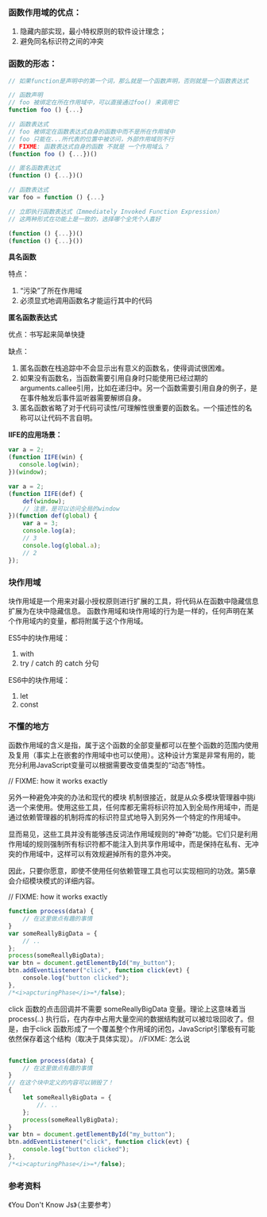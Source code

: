 ### 函数作用域的优点：

1. 隐藏内部实现，最小特权原则的软件设计理念；
1. 避免同名标识符之间的冲突

### 函数的形态：

```js
// 如果function是声明中的第一个词，那么就是一个函数声明，否则就是一个函数表达式

// 函数声明
// foo 被绑定在所在作用域中，可以直接通过foo() 来调用它
function foo () {...}

// 函数表达式
// foo 被绑定在函数表达式自身的函数中而不是所在作用域中
// foo 只能在...所代表的位置中被访问，外部作用域则不行
// FIXME: 函数表达式自身的函数 不就是 一个作用域么？
(function foo () {...})()

// 匿名函数表达式
(function () {...})()

// 函数表达式
var foo = function () {...}

// 立即执行函数表达式（Immediately Invoked Function Expression）
// 这两种形式在功能上是一致的，选择哪个全凭个人喜好

(function () {...})()
(function () {...}())
```

**具名函数**

特点：
1. “污染”了所在作用域
1. 必须显式地调用函数名才能运行其中的代码


**匿名函数表达式**

优点：书写起来简单快捷

缺点：
1. 匿名函数在栈追踪中不会显示出有意义的函数名，使得调试很困难。
2. 如果没有函数名，当函数需要引用自身时只能使用已经过期的arguments.callee引用，比如在递归中。另一个函数需要引用自身的例子，是在事件触发后事件监听器需要解绑自身。
3. 匿名函数省略了对于代码可读性/可理解性很重要的函数名。一个描述性的名称可以让代码不言自明。

**IIFE的应用场景：**
 
```js
var a = 2;
(function IIFE(win) {
   console.log(win);
})(window);
```

```js
var a = 2;
(function IIFE(def) {
    def(window);
    // 注意，是可以访问全局的window
})(function def(global) {
    var a = 3;
    console.log(a);
    // 3   
    console.log(global.a);
    // 2     
});
```

### 块作用域

块作用域是一个用来对最小授权原则进行扩展的工具，将代码从在函数中隐藏信息扩展为在块中隐藏信息。
函数作用域和块作用域的行为是一样的，任何声明在某个作用域内的变量，都将附属于这个作用域。

ES5中的块作用域：
1. with
1. try / catch 的 catch 分句

ES6中的块作用域：
1. let
1. const


### 不懂的地方

函数作用域的含义是指，属于这个函数的全部变量都可以在整个函数的范围内使用及复用（事实上在嵌套的作用域中也可以使用）。这种设计方案是非常有用的，能充分利用JavaScript变量可以根据需要改变值类型的“动态”特性。

// FIXME: how it works exactly


另外一种避免冲突的办法和现代的模块 机制很接近，就是从众多模块管理器中挑i选一个来使用。使用这些工具，任何库都无需将标识符加入到全局作用域中，而是通过依赖管理器的机制将库的标识符显式地导入到另外一个特定的作用域中。

显而易见，这些工具并没有能够违反词法作用域规则的“神奇”功能。它们只是利用作用域的规则强制所有标识符都不能注入到共享作用域中，而是保持在私有、无冲突的作用域中，这样可以有效规避掉所有的意外冲突。

因此，只要你愿意，即使不使用任何依赖管理工具也可以实现相同的功效。第5章会介绍模块模式的详细内容。

// FIXME: how it works exactly


```js
function process(data) {
    // 在这里做点有趣的事情 
}
var someReallyBigData = {
    // .. 
};
process(someReallyBigData);
var btn = document.getElementById("my_button");
btn.addEventListener("click", function click(evt) {
    console.log("button clicked");
},
/*<i>apcturingPhase</i>=*/false);
```

click 函数的点击回调并不需要 someReallyBigData 变量。理论上这意味着当process(..) 执行后，在内存中占用大量空间的数据结构就可以被垃圾回收了。但是，由于click 函数形成了一个覆盖整个作用域的闭包，JavaScript引擎极有可能依然保存着这个结构（取决于具体实现）。
//FIXME: 怎么说

```js

function process(data) {
    // 在这里做点有趣的事情
}
// 在这个块中定义的内容可以销毁了！   
{
    let someReallyBigData = {
        //. ..  
    };
    process(someReallyBigData);
}
var btn = document.getElementById("my_button");
btn.addEventListener("click", function click(evt) {
    console.log("button clicked");
},
/*<i>capturingPhase</i>=*/false);
```

### 参考资料
《You Don't Know Js》（主要参考）